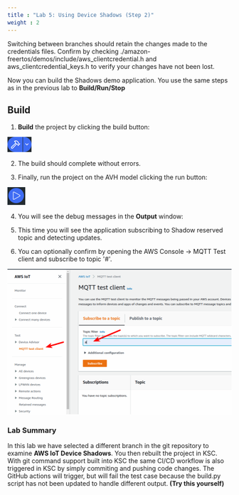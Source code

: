 ```yaml
---
title : "Lab 5: Using Device Shadows (Step 2)"
weight : 2
---
```


Switching between branches should retain the changes made to the credentials files. Confirm by checking ./amazon-freertos/demos/include/aws_clientcredential.h and aws_clientcredential_keys.h to verify your changes have not been lost.

Now you can build the Shadows demo application. You use the same steps as in the previous lab to **Build/Run/Stop**

## Build

1. **Build** the project by clicking the build button: 

![Build Button](/static/build_button.png)

2. The build should complete without errors. 

3. Finally, run the project on the AVH model clicking the run button: 

![Run Button](/static/run_button.png)

4. You will see the debug messages in the **Output** window:

5. This time you will see the application subscribing to Shadow reserved topic and detecting updates.

6. You can optionally confirm by opening the AWS Console -> MQTT Test client and subscribe to topic '#'.

![mqtt test client](/static/mqtt-test-client.png)


### Lab Summary

In this lab we have selected a different branch in the git repository to examine **AWS IoT Device Shadows**. You then rebuilt the project in KSC. With git command support built into KSC the same CI/CD workflow is also triggered in KSC by simply commiting and pushing code changes. The GitHub actions will trigger, but will fail the test case because the build.py script has not been updated to handle different output. **(Try this yourself)**

